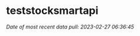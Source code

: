 
<!-- README.md is generated from README.Rmd. Please edit that file -->

# teststocksmartapi

*Date of most recent data pull: 2023-02-27 06:36:45*
